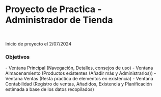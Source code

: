 <h1>Proyecto de Practica - Administrador de Tienda</h1> <br>

<p>Inicio de proyecto el 2/07/2024</p>

<h3>Objetivos</h3>
- Ventana Principal (Navegación, Detalles, consejos de uso)
- Ventana Almacenamiento (Productos existentes (Añadir más y Administrarlos))
- Ventana Ventas (Resta practica de elementos en existencia)
- Ventana Contabilidad (Registro de ventas, Añadidos, Existencia y Planificación estimada a base de los datos recopilados)